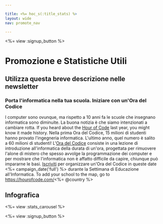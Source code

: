 ```yaml
---

title: <%= hoc_s(:title_stats) %>
layout: wide
nav: promote_nav

---
```


<%= view :signup_button %>

# Promozione e Statistiche Utili

## Utilizza questa breve descrizione nelle newsletter

### Porta l'informatica nella tua scuola. Iniziare con un'Ora del Codice

I computer sono ovunque, ma rispetto a 10 anni fa le scuole che insegnano informatica sono diminuite. La buona notizia è che siamo intenzionati a cambiare rotta. If you heard about the [Hour of Code](<%= resolve_url('/') %>) last year, you might know it made history. Nella prima Ora del Codice, 15 milioni di studenti hanno provato l'ingegneria informatica. L'ultimo anno, quel numero è salito a 60 milioni di studenti! L'[Ora del Codice](<%= resolve_url('/') %>) consiste in una lezione di introduzione all'informatica della durata di un'ora, progettata per rimuovere l'alone di mistero che spesso avvolge la programmazione dei computer e per mostrare che l'informatica non è affatto difficile da capire, chiunque può impararne le basi. [Iscriviti](<%= resolve_url('/') %>) per organizzare un'Ora del Codice in queste date <%= campaign_date('full') %> durante la Settimana di Educazione all'Informatica. To add your school to the map, go to https://hourofcode.com/<%= @country %>

## Infografica

<%= view :stats_carousel %>

<%= view :signup_button %>